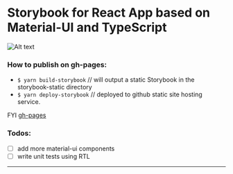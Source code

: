 # Storybook for React App based on Material-UI and TypeScript

![Alt text](https://monosnap.com/image/uXRlRFmjVE5WPFSgL1kEhGbtbALCUS)

### How to publish on gh-pages:
- `$ yarn build-storybook` // will output a static Storybook in the storybook-static directory
- `$ yarn deploy-storybook` // deployed to github static site hosting service.

FYI [gh-pages](https://ebazhanov.github.io/storybook-typescript-example)

### Todos:
- [ ] add more material-ui components
- [ ] write unit tests using RTL

----
